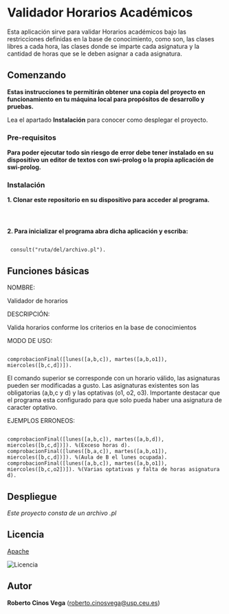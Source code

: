 # Validador Horarios Académicos

  

  Esta aplicación sirve para validar Horarios académicos bajo las restricciones definidas en la base de conocimiento, como son, las clases libres a cada hora, las clases donde se imparte cada asignatura y la cantidad de horas que se le deben asignar a cada asignatura.

  

## Comenzando

  

__Estas instrucciones te permitirán obtener una copia del proyecto en funcionamiento en tu máquina local para propósitos de desarrollo y pruebas.__

  

Lea el apartado ****Instalación**** para conocer como desplegar el proyecto.

  

  

### Pre-requisitos

  

__Para poder ejecutar todo sin riesgo de error debe tener instalado en su dispositivo un editor de textos con swi-prolog o la propia aplicación de swi-prolog.__

  

  

### Instalación

  

__1. Clonar este repositorio en su dispositivo para acceder al programa.__

  

```



```

__2. Para inicializar el programa abra dicha aplicación y escriba:__

 

```

 consult("ruta/del/archivo.pl").

```

  

## Funciones básicas

  

NOMBRE:

Validador de horarios 

  
DESCRIPCIÓN:

Valida horarios conforme los criterios en la base de conocimientos


MODO DE USO: 

```

comprobacionFinal([lunes([a,b,c]), martes([a,b,o1]), miercoles([b,c,d])]).
```


El comando superior se corresponde con un horario válido, las asignaturas pueden ser modificadas a gusto.
Las asignaturas existentes son las obligatorias (a,b,c y d)  y las optativas (o1, o2, o3). Importante destacar que el programa esta configurado para que solo pueda haber una asignatura de 
caracter optativo.

EJEMPLOS ERRONEOS:

```

comprobacionFinal([lunes([a,b,c]), martes([a,b,d]), miercoles([b,c,d])]). %(Exceso horas d).
comprobacionFinal([lunes([b,a,c]), martes([a,b,o1]), miercoles([b,c,d])]). %(Aula de B el lunes ocupada).
comprobacionFinal([lunes([a,b,c]), martes([a,b,o1]), miercoles([b,c,o2])]). %(Varias optativas y falta de horas asignatura d).

```


## Despliegue

  

_Este proyecto consta de un archivo .pl_ 

  

## Licencia

  

[Apache](https://www.apache.org/licenses/LICENSE-2.0)

  

![Licencia](https://licensebuttons.net/l/by/3.0/88x31.png "Licencia")

  

## Autor

**Roberto Cinos Vega** (roberto.cinosvega@usp.ceu.es)


